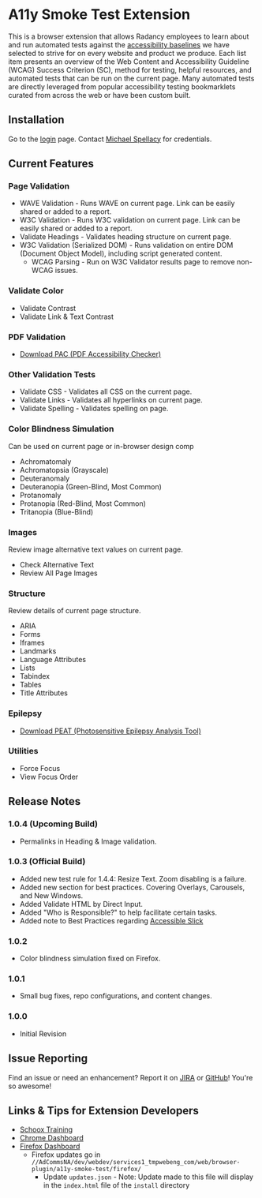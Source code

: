 # A11y Smoke Test Extension

This is a browser extension that allows Radancy employees to learn about and run automated tests against the [accessibility baselines](https://radancy.dev/a11y/baseline) we have selected to strive for on every website and product we produce. Each list item presents an overview of the Web Content and Accessibility Guideline (WCAG) Success Criterion (SC), method for testing, helpful resources, and automated tests that can be run on the current page. Many automated tests are directly leveraged from popular accessibility testing bookmarklets curated from across the web or have been custom built.

## Installation

Go to the [login](https://radancy.dev/a11y/extension/) page. Contact [Michael Spellacy](mailto:michael.spellacy@radancy.com) for credentials.

## Current Features

### Page Validation  

* WAVE Validation - Runs WAVE on current page. Link can be easily shared or added to a report.
* W3C Validation - Runs W3C validation on current page. Link can be easily shared or added to a report.
* Validate Headings - Validates heading structure on current page.
* W3C Validation (Serialized DOM) - Runs validation on entire DOM (Document Object Model), including script generated content.
  * WCAG Parsing - Run on W3C Validator results page to remove non-WCAG issues.

### Validate Color

* Validate Contrast
* Validate Link & Text Contrast

### PDF Validation

* [Download PAC (PDF Accessibility Checker)](https://pdfua.foundation/en/pdf-accessibility-checker-pac/register)

### Other Validation Tests

* Validate CSS - Validates all CSS on the current page.
* Validate Links - Validates all hyperlinks on current page.
* Validate Spelling - Validates spelling on page.

### Color Blindness Simulation

Can be used on current page or in-browser design comp

* Achromatomaly
* Achromatopsia (Grayscale)
* Deuteranomaly
* Deuteranopia (Green-Blind, Most Common)
* Protanomaly
* Protanopia (Red-Blind, Most Common)
* Tritanopia (Blue-Blind)

### Images

Review image alternative text values on current page.

* Check Alternative Text
* Review All Page Images

### Structure

Review details of current page structure.  

* ARIA
* Forms
* Iframes
* Landmarks
* Language Attributes
* Lists
* Tabindex
* Tables
* Title Attributes

### Epilepsy

* [Download PEAT (Photosensitive Epilepsy Analysis Tool)](https://trace.umd.edu/peat/)

### Utilities

* Force Focus
* View Focus Order

## Release Notes

### 1.0.4 (Upcoming Build)

* Permalinks in Heading & Image validation. 

### 1.0.3 (Official Build)

* Added new test rule for 1.4.4: Resize Text. Zoom disabling is a failure.
* Added new section for best practices. Covering Overlays, Carousels, and New Windows.  
* Added Validate HTML by Direct Input.
* Added "Who is Responsible?" to help facilitate certain tasks.
* Added note to Best Practices regarding [Accessible Slick](https://accessible360.github.io/accessible-slick)

### 1.0.2

* Color blindness simulation fixed on Firefox.

### 1.0.1

* Small bug fixes, repo configurations, and content changes.

### 1.0.0

* Initial Revision

## Issue Reporting

Find an issue or need an enhancement? Report it on [JIRA](https://jira.tmp.com/browse/TCDQ-60657) or [GitHub](https://github.com/radancyco/a11y-smoke-test/issues)! You're so awesome!

## Links & Tips for Extension Developers

* [Schoox Training](https://www.schoox.com/3357985/radancy-browser-extension-developers)
* [Chrome Dashboard](https://chrome.google.com/webstore/devconsole/)
* [Firefox Dashboard](https://addons.mozilla.org/en-US/developers/addons)
  * Firefox updates go in `//AdCommsNA/dev/webdev/services1_tmpwebeng_com/web/browser-plugin/a11y-smoke-test/firefox/`
    * Update `updates.json` - Note: Update made to this file will display in the `index.html` file of the `install` directory
